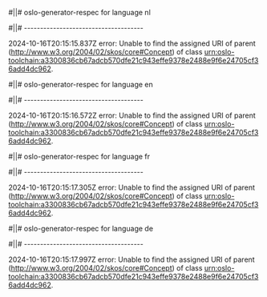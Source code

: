 #||# oslo-generator-respec for language nl  

#||# -------------------------------------  

2024-10-16T20:15:15.837Z error: Unable to find the assigned URI of parent (http://www.w3.org/2004/02/skos/core#Concept) of class [urn:oslo-toolchain:a3300836cb67adcb570dfe21c943effe9378e2488e9f6e24705cf36add4dc962](all-omgevingsvergunning-ap.jsonld#L852).

#||# oslo-generator-respec for language en  

#||# -------------------------------------  

2024-10-16T20:15:16.572Z error: Unable to find the assigned URI of parent (http://www.w3.org/2004/02/skos/core#Concept) of class [urn:oslo-toolchain:a3300836cb67adcb570dfe21c943effe9378e2488e9f6e24705cf36add4dc962](all-omgevingsvergunning-ap.jsonld#L852).

#||# oslo-generator-respec for language fr  

#||# -------------------------------------  

2024-10-16T20:15:17.305Z error: Unable to find the assigned URI of parent (http://www.w3.org/2004/02/skos/core#Concept) of class [urn:oslo-toolchain:a3300836cb67adcb570dfe21c943effe9378e2488e9f6e24705cf36add4dc962](all-omgevingsvergunning-ap.jsonld#L852).

#||# oslo-generator-respec for language de  

#||# -------------------------------------  

2024-10-16T20:15:17.997Z error: Unable to find the assigned URI of parent (http://www.w3.org/2004/02/skos/core#Concept) of class [urn:oslo-toolchain:a3300836cb67adcb570dfe21c943effe9378e2488e9f6e24705cf36add4dc962](all-omgevingsvergunning-ap.jsonld#L852).

